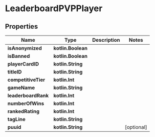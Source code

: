 
# LeaderboardPVPPlayer

## Properties
| Name | Type | Description | Notes |
| ------------ | ------------- | ------------- | ------------- |
| **isAnonymized** | **kotlin.Boolean** |  |  |
| **isBanned** | **kotlin.Boolean** |  |  |
| **playerCardID** | **kotlin.String** |  |  |
| **titleID** | **kotlin.String** |  |  |
| **competitiveTier** | **kotlin.Int** |  |  |
| **gameName** | **kotlin.String** |  |  |
| **leaderboardRank** | **kotlin.Int** |  |  |
| **numberOfWins** | **kotlin.Int** |  |  |
| **rankedRating** | **kotlin.Int** |  |  |
| **tagLine** | **kotlin.String** |  |  |
| **puuid** | **kotlin.String** |  |  [optional] |



